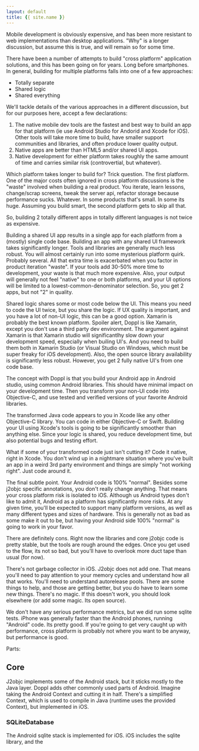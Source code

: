 ```yaml
---
layout: default
title: {{ site.name }}
---
```


Mobile development is obviously expensive, and has been more resistant to web implementations than desktop applications. "Why" is a longer discussion, but assume this is true, and will remain so for some time.

There have been a number of attempts to build "cross platform" application solutions, and this has been going on for years. Long before smartphones. In general, building for multiple platforms falls into one of a few approaches:

* Totally separate
* Shared logic
* Shared everything

We'll tackle details of the various approaches in a different discussion, but for our purposes here, accept a few declarations:

1. The native mobile dev tools are the fastest and best way to build an app for that platform (ie use Android Studio for Andorid and Xcode for iOS). Other tools will take more time to build, have smaller support communities and libraries, and often produce lower quality output.
2. Native apps are better than HTML5 and/or shared UI apps.
3. Native development for either platform takes roughly the same amount of time and carries similar risk (controvertial, but whatever).

Which platform takes longer to build for? Trick question. The first platform. One of the major costs often ignored in cross platform discussions is the "waste" involved when building a real product. You iterate, learn lessons, change/scrap screens, tweak the server api, refactor storage because performance sucks. Whatever. In some products that's small. In some its huge. Assuming you build smart, the second platform gets to skip all that.

So, building 2 totally different apps in totally different languages is not twice as expensive.

Building a shared UI app results in a single app for each platform from a (mostly) single code base. Building an app with any shared UI framework takes significantly longer. Tools and libraries are generally much less robust. You will almost certainly run into some mysterious platform quirk. Probably several. All that extra time is exacerbated when you factor in product iteration "waste". If your tools add 30-50% more time to development, your waste is that much more expensive. Also, your output will generally not feel "native" to one or both platforms, and your UI options will be limited to a lowest-common-denominator selection. So, you get 2 apps, but not "2" in quality.

Shared logic shares some or most code below the UI. This means you need to code the UI twice, but you share the logic. If UX quality is important, and you have a lot of non-UI logic, this can be a good option. Xamarin is probably the best known platform. Spoiler alert, Doppl is like Xamarin, except you don't use a third party dev environment. The argument against Xamarin is that Xamarin studio will significantlhy slow down your development speed, especially when builing UI's. And you need to build them both in Xamarin Studio (or Visual Studio on Windows, which must be super freaky for iOS development). Also, the open source library availability is significantly less robust. However, you get 2 fully native UI's from one code base.

The concept with Doppl is that you build your Android app in Android studio, using common Android libraries. This should have minimal impact on your development time. Then you transform your non-UI code into Objective-C, and use tested and verified versions of your favorite Android libraries.

The transformed Java code appears to you in Xcode like any other Objective-C library. You can code in either Objective-C or Swift. Building your UI using Xcode's tools is going to be significantly smoother than anything else. Since your logic is shared, you reduce development time, but also potential bugs and testing effort.

What if some of your transformed code just isn't cutting it? Code it native, right in Xcode. You don't wind up in a nightmare situation where you've built an app in a weird 3rd party environment and things are simply "not working right". Just code around it.

The final subtle point. Your Android code is 100% "normal". Besides some j2objc specific annotations, you don't really change anything. That means your cross platform risk is isolated to iOS. Although us Android types don't like to admit it, Android as a platform has significantly more risks. At any given time, you'll be expected to support many platform versions, as well as many different types and sizes of hardware. This is generally not as bad as some make it out to be, but having your Android side 100% "normal" is going to work in your favor.

There are definitely cons. Right now the libraries and core j2objc code is pretty stable, but the tools are rough around the edges. Once you get used to the flow, its not so bad, but you'll have to overlook more duct tape than usual (for now).

There's not garbage collector in iOS. J2objc does not add one. That means you'll need to pay attention to your memory cycles and understand how all that works. You'll need to understand autorelease pools. There are some things to help, and those are getting better, but you do have to learn some new things. There's no magic. If this doesn't work, you should look elsewhere (or add some magic. Its open source).

We don't have any serious performance metrics, but we did run some sqlite tests. iPhone was generally faster than the Android phones, running "Android" code. Its pretty good. If you're going to get very caught up with performance, cross platform is probably not where you want to be anyway, but performance is good.

Parts:

## Core

J2objc implements some of the Android stack, but it sticks mostly to the Java layer. Doppl adds other commonly used parts of Android. Imagine taking the Android Context and cutting it in half. There's a simplified Context, which is used to compile in Java (runtime uses the provided Context), but implemented in iOS.

### SQLiteDatabase

The Android sqlite stack is implemented for iOS. iOS includes the sqlite library, and the 










